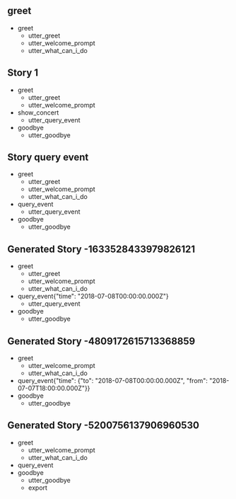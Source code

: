 ## greet 
* greet
    - utter_greet
    - utter_welcome_prompt
    - utter_what_can_i_do

## Story 1
* greet
    - utter_greet
    - utter_welcome_prompt
* show_concert
    - utter_query_event
* goodbye
    - utter_goodbye

## Story query event
* greet
    - utter_greet
    - utter_welcome_prompt
    - utter_what_can_i_do
* query_event
    - utter_query_event
* goodbye
    - utter_goodbye



## Generated Story -1633528433979826121
* greet
    - utter_greet
    - utter_welcome_prompt
    - utter_what_can_i_do
* query_event{"time": "2018-07-08T00:00:00.000Z"}
    - utter_query_event
* goodbye
    - utter_goodbye


## Generated Story -4809172615713368859
* greet
    - utter_welcome_prompt
    - utter_what_can_i_do
* query_event{"time": {"to": "2018-07-08T00:00:00.000Z", "from": "2018-07-07T18:00:00.000Z"}}
* goodbye
    - utter_goodbye

## Generated Story -5200756137906960530
* greet
    - utter_welcome_prompt
    - utter_what_can_i_do
* query_event
* goodbye
    - utter_goodbye
    - export

